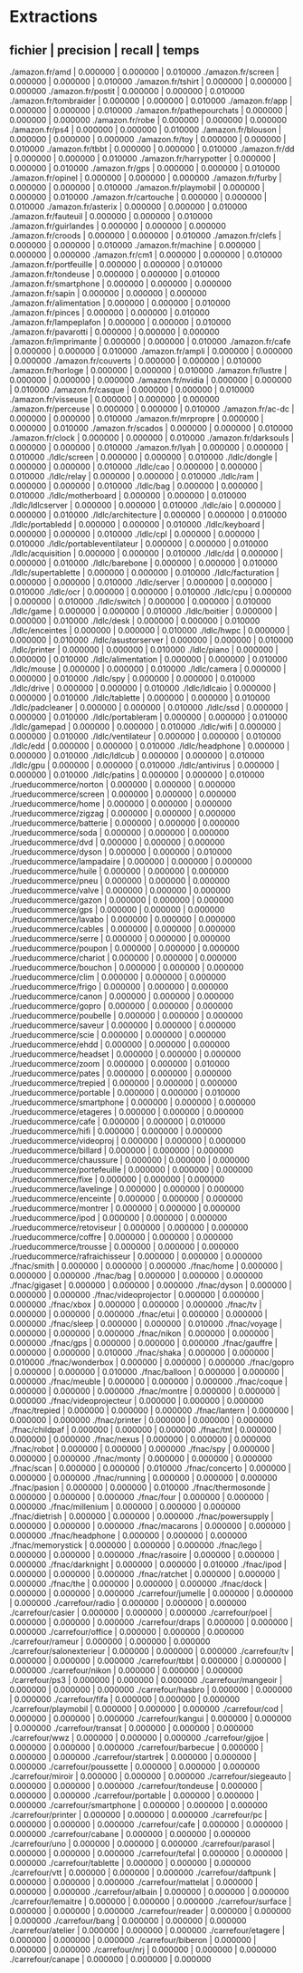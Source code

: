 Extractions
===========

fichier                         | precision | recall   | temps
-----------------------------------------------------------------------
./amazon.fr/amd                 | 0.000000  | 0.000000 | 0.010000
./amazon.fr/screen              | 0.000000  | 0.000000 | 0.010000
./amazon.fr/tshirt              | 0.000000  | 0.000000 | 0.000000
./amazon.fr/postit              | 0.000000  | 0.000000 | 0.010000
./amazon.fr/tombraider          | 0.000000  | 0.000000 | 0.010000
./amazon.fr/app                 | 0.000000  | 0.000000 | 0.010000
./amazon.fr/pathepourchats      | 0.000000  | 0.000000 | 0.000000
./amazon.fr/robe                | 0.000000  | 0.000000 | 0.000000
./amazon.fr/ps4                 | 0.000000  | 0.000000 | 0.010000
./amazon.fr/blouson             | 0.000000  | 0.000000 | 0.000000
./amazon.fr/toy                 | 0.000000  | 0.000000 | 0.010000
./amazon.fr/tbbt                | 0.000000  | 0.000000 | 0.010000
./amazon.fr/dd                  | 0.000000  | 0.000000 | 0.010000
./amazon.fr/harrypotter         | 0.000000  | 0.000000 | 0.010000
./amazon.fr/gps                 | 0.000000  | 0.000000 | 0.010000
./amazon.fr/opinel              | 0.000000  | 0.000000 | 0.000000
./amazon.fr/furby               | 0.000000  | 0.000000 | 0.010000
./amazon.fr/playmobil           | 0.000000  | 0.000000 | 0.010000
./amazon.fr/cartouche           | 0.000000  | 0.000000 | 0.010000
./amazon.fr/asterix             | 0.000000  | 0.000000 | 0.010000
./amazon.fr/fauteuil            | 0.000000  | 0.000000 | 0.010000
./amazon.fr/guirlandes          | 0.000000  | 0.000000 | 0.000000
./amazon.fr/croods              | 0.000000  | 0.000000 | 0.010000
./amazon.fr/clefs               | 0.000000  | 0.000000 | 0.010000
./amazon.fr/machine             | 0.000000  | 0.000000 | 0.000000
./amazon.fr/cm1                 | 0.000000  | 0.000000 | 0.010000
./amazon.fr/portfeuille         | 0.000000  | 0.000000 | 0.010000
./amazon.fr/tondeuse            | 0.000000  | 0.000000 | 0.010000
./amazon.fr/smartphone          | 0.000000  | 0.000000 | 0.000000
./amazon.fr/sapin               | 0.000000  | 0.000000 | 0.000000
./amazon.fr/alimentation        | 0.000000  | 0.000000 | 0.010000
./amazon.fr/pinces              | 0.000000  | 0.000000 | 0.010000
./amazon.fr/lampeplafon         | 0.000000  | 0.000000 | 0.010000
./amazon.fr/pavarotti           | 0.000000  | 0.000000 | 0.000000
./amazon.fr/imprimante          | 0.000000  | 0.000000 | 0.010000
./amazon.fr/cafe                | 0.000000  | 0.000000 | 0.010000
./amazon.fr/ampli               | 0.000000  | 0.000000 | 0.000000
./amazon.fr/couverts            | 0.000000  | 0.000000 | 0.010000
./amazon.fr/horloge             | 0.000000  | 0.000000 | 0.010000
./amazon.fr/lustre              | 0.000000  | 0.000000 | 0.000000
./amazon.fr/nvidia              | 0.000000  | 0.000000 | 0.010000
./amazon.fr/casque              | 0.000000  | 0.000000 | 0.010000
./amazon.fr/visseuse            | 0.000000  | 0.000000 | 0.000000
./amazon.fr/perceuse            | 0.000000  | 0.000000 | 0.010000
./amazon.fr/ac-dc               | 0.000000  | 0.000000 | 0.010000
./amazon.fr/mrpropre            | 0.000000  | 0.000000 | 0.010000
./amazon.fr/scados              | 0.000000  | 0.000000 | 0.010000
./amazon.fr/clock               | 0.000000  | 0.000000 | 0.010000
./amazon.fr/darksouls           | 0.000000  | 0.000000 | 0.010000
./amazon.fr/lyah                | 0.000000  | 0.000000 | 0.010000
./ldlc/screen                   | 0.000000  | 0.000000 | 0.010000
./ldlc/dongle                   | 0.000000  | 0.000000 | 0.010000
./ldlc/cao                      | 0.000000  | 0.000000 | 0.010000
./ldlc/relay                    | 0.000000  | 0.000000 | 0.010000
./ldlc/ram                      | 0.000000  | 0.000000 | 0.010000
./ldlc/bag                      | 0.000000  | 0.000000 | 0.010000
./ldlc/motherboard              | 0.000000  | 0.000000 | 0.010000
./ldlc/ldlcserver               | 0.000000  | 0.000000 | 0.010000
./ldlc/aio                      | 0.000000  | 0.000000 | 0.010000
./ldlc/architecture             | 0.000000  | 0.000000 | 0.010000
./ldlc/portabledd               | 0.000000  | 0.000000 | 0.010000
./ldlc/keyboard                 | 0.000000  | 0.000000 | 0.010000
./ldlc/cpl                      | 0.000000  | 0.000000 | 0.010000
./ldlc/portableventilateur      | 0.000000  | 0.000000 | 0.010000
./ldlc/acquisition              | 0.000000  | 0.000000 | 0.010000
./ldlc/dd                       | 0.000000  | 0.000000 | 0.010000
./ldlc/barebone                 | 0.000000  | 0.000000 | 0.010000
./ldlc/supertablette            | 0.000000  | 0.000000 | 0.010000
./ldlc/facturation              | 0.000000  | 0.000000 | 0.010000
./ldlc/server                   | 0.000000  | 0.000000 | 0.010000
./ldlc/ocr                      | 0.000000  | 0.000000 | 0.010000
./ldlc/cpu                      | 0.000000  | 0.000000 | 0.010000
./ldlc/switch                   | 0.000000  | 0.000000 | 0.010000
./ldlc/game                     | 0.000000  | 0.000000 | 0.010000
./ldlc/boitier                  | 0.000000  | 0.000000 | 0.010000
./ldlc/desk                     | 0.000000  | 0.000000 | 0.010000
./ldlc/enceintes                | 0.000000  | 0.000000 | 0.010000
./ldlc/hwpc                     | 0.000000  | 0.000000 | 0.010000
./ldlc/asustorserver            | 0.000000  | 0.000000 | 0.010000
./ldlc/printer                  | 0.000000  | 0.000000 | 0.010000
./ldlc/piano                    | 0.000000  | 0.000000 | 0.010000
./ldlc/alimentation             | 0.000000  | 0.000000 | 0.010000
./ldlc/mouse                    | 0.000000  | 0.000000 | 0.010000
./ldlc/camera                   | 0.000000  | 0.000000 | 0.010000
./ldlc/spy                      | 0.000000  | 0.000000 | 0.010000
./ldlc/drive                    | 0.000000  | 0.000000 | 0.010000
./ldlc/ldlcaio                  | 0.000000  | 0.000000 | 0.010000
./ldlc/tablette                 | 0.000000  | 0.000000 | 0.010000
./ldlc/padcleaner               | 0.000000  | 0.000000 | 0.010000
./ldlc/ssd                      | 0.000000  | 0.000000 | 0.010000
./ldlc/portableram              | 0.000000  | 0.000000 | 0.010000
./ldlc/gamepad                  | 0.000000  | 0.000000 | 0.010000
./ldlc/wifi                     | 0.000000  | 0.000000 | 0.010000
./ldlc/ventilateur              | 0.000000  | 0.000000 | 0.010000
./ldlc/edd                      | 0.000000  | 0.000000 | 0.010000
./ldlc/headphone                | 0.000000  | 0.000000 | 0.010000
./ldlc/ldlcub                   | 0.000000  | 0.000000 | 0.010000
./ldlc/gpu                      | 0.000000  | 0.000000 | 0.010000
./ldlc/antivirus                | 0.000000  | 0.000000 | 0.010000
./ldlc/patins                   | 0.000000  | 0.000000 | 0.010000
./rueducommerce/norton          | 0.000000  | 0.000000 | 0.000000
./rueducommerce/screen          | 0.000000  | 0.000000 | 0.000000
./rueducommerce/home            | 0.000000  | 0.000000 | 0.000000
./rueducommerce/zigzag          | 0.000000  | 0.000000 | 0.000000
./rueducommerce/batterie        | 0.000000  | 0.000000 | 0.000000
./rueducommerce/soda            | 0.000000  | 0.000000 | 0.000000
./rueducommerce/dvd             | 0.000000  | 0.000000 | 0.000000
./rueducommerce/dyson           | 0.000000  | 0.000000 | 0.010000
./rueducommerce/lampadaire      | 0.000000  | 0.000000 | 0.000000
./rueducommerce/huile           | 0.000000  | 0.000000 | 0.000000
./rueducommerce/pneu            | 0.000000  | 0.000000 | 0.000000
./rueducommerce/valve           | 0.000000  | 0.000000 | 0.000000
./rueducommerce/gazon           | 0.000000  | 0.000000 | 0.000000
./rueducommerce/gps             | 0.000000  | 0.000000 | 0.000000
./rueducommerce/lavabo          | 0.000000  | 0.000000 | 0.000000
./rueducommerce/cables          | 0.000000  | 0.000000 | 0.000000
./rueducommerce/serre           | 0.000000  | 0.000000 | 0.000000
./rueducommerce/poupon          | 0.000000  | 0.000000 | 0.000000
./rueducommerce/chariot         | 0.000000  | 0.000000 | 0.000000
./rueducommerce/bouchon         | 0.000000  | 0.000000 | 0.000000
./rueducommerce/clim            | 0.000000  | 0.000000 | 0.000000
./rueducommerce/frigo           | 0.000000  | 0.000000 | 0.000000
./rueducommerce/canon           | 0.000000  | 0.000000 | 0.000000
./rueducommerce/gopro           | 0.000000  | 0.000000 | 0.000000
./rueducommerce/poubelle        | 0.000000  | 0.000000 | 0.000000
./rueducommerce/saveur          | 0.000000  | 0.000000 | 0.000000
./rueducommerce/scie            | 0.000000  | 0.000000 | 0.000000
./rueducommerce/ehdd            | 0.000000  | 0.000000 | 0.000000
./rueducommerce/headset         | 0.000000  | 0.000000 | 0.000000
./rueducommerce/zoom            | 0.000000  | 0.000000 | 0.010000
./rueducommerce/pates           | 0.000000  | 0.000000 | 0.000000
./rueducommerce/trepied         | 0.000000  | 0.000000 | 0.000000
./rueducommerce/portable        | 0.000000  | 0.000000 | 0.010000
./rueducommerce/smartphone      | 0.000000  | 0.000000 | 0.000000
./rueducommerce/etageres        | 0.000000  | 0.000000 | 0.000000
./rueducommerce/cafe            | 0.000000  | 0.000000 | 0.010000
./rueducommerce/hifi            | 0.000000  | 0.000000 | 0.000000
./rueducommerce/videoproj       | 0.000000  | 0.000000 | 0.000000
./rueducommerce/billard         | 0.000000  | 0.000000 | 0.000000
./rueducommerce/chaussure       | 0.000000  | 0.000000 | 0.000000
./rueducommerce/portefeuille    | 0.000000  | 0.000000 | 0.000000
./rueducommerce/fixe            | 0.000000  | 0.000000 | 0.000000
./rueducommerce/lavelinge       | 0.000000  | 0.000000 | 0.000000
./rueducommerce/enceinte        | 0.000000  | 0.000000 | 0.000000
./rueducommerce/montrer         | 0.000000  | 0.000000 | 0.000000
./rueducommerce/ipod            | 0.000000  | 0.000000 | 0.000000
./rueducommerce/retoviseur      | 0.000000  | 0.000000 | 0.000000
./rueducommerce/coffre          | 0.000000  | 0.000000 | 0.000000
./rueducommerce/trousse         | 0.000000  | 0.000000 | 0.000000
./rueducommerce/rafraichisseur  | 0.000000  | 0.000000 | 0.000000
./fnac/smith                    | 0.000000  | 0.000000 | 0.000000
./fnac/home                     | 0.000000  | 0.000000 | 0.000000
./fnac/bag                      | 0.000000  | 0.000000 | 0.000000
./fnac/gigaset                  | 0.000000  | 0.000000 | 0.000000
./fnac/dyson                    | 0.000000  | 0.000000 | 0.000000
./fnac/videoprojector           | 0.000000  | 0.000000 | 0.000000
./fnac/xbox                     | 0.000000  | 0.000000 | 0.000000
./fnac/tv                       | 0.000000  | 0.000000 | 0.000000
./fnac/etui                     | 0.000000  | 0.000000 | 0.000000
./fnac/sleep                    | 0.000000  | 0.000000 | 0.010000
./fnac/voyage                   | 0.000000  | 0.000000 | 0.000000
./fnac/nikon                    | 0.000000  | 0.000000 | 0.000000
./fnac/gps                      | 0.000000  | 0.000000 | 0.000000
./fnac/gauffre                  | 0.000000  | 0.000000 | 0.010000
./fnac/shaka                    | 0.000000  | 0.000000 | 0.010000
./fnac/wonderbox                | 0.000000  | 0.000000 | 0.000000
./fnac/gopro                    | 0.000000  | 0.000000 | 0.010000
./fnac/balloon                  | 0.000000  | 0.000000 | 0.000000
./fnac/meuble                   | 0.000000  | 0.000000 | 0.000000
./fnac/coque                    | 0.000000  | 0.000000 | 0.000000
./fnac/montre                   | 0.000000  | 0.000000 | 0.000000
./fnac/videoprojecteur          | 0.000000  | 0.000000 | 0.000000
./fnac/trepied                  | 0.000000  | 0.000000 | 0.000000
./fnac/lantern                  | 0.000000  | 0.000000 | 0.000000
./fnac/printer                  | 0.000000  | 0.000000 | 0.000000
./fnac/childpaf                 | 0.000000  | 0.000000 | 0.000000
./fnac/tnt                      | 0.000000  | 0.000000 | 0.000000
./fnac/nexus                    | 0.000000  | 0.000000 | 0.000000
./fnac/robot                    | 0.000000  | 0.000000 | 0.000000
./fnac/spy                      | 0.000000  | 0.000000 | 0.000000
./fnac/monty                    | 0.000000  | 0.000000 | 0.000000
./fnac/scan                     | 0.000000  | 0.000000 | 0.010000
./fnac/concerto                 | 0.000000  | 0.000000 | 0.000000
./fnac/running                  | 0.000000  | 0.000000 | 0.000000
./fnac/pasion                   | 0.000000  | 0.000000 | 0.010000
./fnac/thermosonde              | 0.000000  | 0.000000 | 0.000000
./fnac/four                     | 0.000000  | 0.000000 | 0.000000
./fnac/millenium                | 0.000000  | 0.000000 | 0.000000
./fnac/dietrish                 | 0.000000  | 0.000000 | 0.000000
./fnac/powersupply              | 0.000000  | 0.000000 | 0.000000
./fnac/macarons                 | 0.000000  | 0.000000 | 0.000000
./fnac/headphone                | 0.000000  | 0.000000 | 0.000000
./fnac/memorystick              | 0.000000  | 0.000000 | 0.000000
./fnac/lego                     | 0.000000  | 0.000000 | 0.000000
./fnac/rasoire                  | 0.000000  | 0.000000 | 0.000000
./fnac/darknight                | 0.000000  | 0.000000 | 0.010000
./fnac/ipod                     | 0.000000  | 0.000000 | 0.000000
./fnac/ratchet                  | 0.000000  | 0.000000 | 0.000000
./fnac/the                      | 0.000000  | 0.000000 | 0.000000
./fnac/dock                     | 0.000000  | 0.000000 | 0.000000
./carrefour/jumelle             | 0.000000  | 0.000000 | 0.000000
./carrefour/radio               | 0.000000  | 0.000000 | 0.000000
./carrefour/casier              | 0.000000  | 0.000000 | 0.000000
./carrefour/poel                | 0.000000  | 0.000000 | 0.000000
./carrefour/draps               | 0.000000  | 0.000000 | 0.000000
./carrefour/office              | 0.000000  | 0.000000 | 0.000000
./carrefour/rameur              | 0.000000  | 0.000000 | 0.000000
./carrefour/salonexterieur      | 0.000000  | 0.000000 | 0.000000
./carrefour/tv                  | 0.000000  | 0.000000 | 0.000000
./carrefour/tbbt                | 0.000000  | 0.000000 | 0.000000
./carrefour/nikon               | 0.000000  | 0.000000 | 0.000000
./carrefour/ps3                 | 0.000000  | 0.000000 | 0.000000
./carrefour/mangeoir            | 0.000000  | 0.000000 | 0.000000
./carrefour/hasbro              | 0.000000  | 0.000000 | 0.000000
./carrefour/fifa                | 0.000000  | 0.000000 | 0.000000
./carrefour/playmobil           | 0.000000  | 0.000000 | 0.000000
./carrefour/cod                 | 0.000000  | 0.000000 | 0.000000
./carrefour/kangui              | 0.000000  | 0.000000 | 0.000000
./carrefour/transat             | 0.000000  | 0.000000 | 0.000000
./carrefour/wwz                 | 0.000000  | 0.000000 | 0.000000
./carrefour/gijoe               | 0.000000  | 0.000000 | 0.000000
./carrefour/barbecue            | 0.000000  | 0.000000 | 0.000000
./carrefour/startrek            | 0.000000  | 0.000000 | 0.000000
./carrefour/poussette           | 0.000000  | 0.000000 | 0.000000
./carrefour/miroir              | 0.000000  | 0.000000 | 0.000000
./carrefour/siegeauto           | 0.000000  | 0.000000 | 0.000000
./carrefour/tondeuse            | 0.000000  | 0.000000 | 0.000000
./carrefour/portable            | 0.000000  | 0.000000 | 0.000000
./carrefour/smartphone          | 0.000000  | 0.000000 | 0.000000
./carrefour/printer             | 0.000000  | 0.000000 | 0.000000
./carrefour/pc                  | 0.000000  | 0.000000 | 0.000000
./carrefour/cafe                | 0.000000  | 0.000000 | 0.000000
./carrefour/cabane              | 0.000000  | 0.000000 | 0.000000
./carrefour/uno                 | 0.000000  | 0.000000 | 0.000000
./carrefour/parasol             | 0.000000  | 0.000000 | 0.000000
./carrefour/tefal               | 0.000000  | 0.000000 | 0.000000
./carrefour/tablette            | 0.000000  | 0.000000 | 0.000000
./carrefour/vtt                 | 0.000000  | 0.000000 | 0.000000
./carrefour/daftpunk            | 0.000000  | 0.000000 | 0.000000
./carrefour/mattelat            | 0.000000  | 0.000000 | 0.000000
./carrefour/albain              | 0.000000  | 0.000000 | 0.000000
./carrefour/lemaitre            | 0.000000  | 0.000000 | 0.000000
./carrefour/surface             | 0.000000  | 0.000000 | 0.000000
./carrefour/reader              | 0.000000  | 0.000000 | 0.000000
./carrefour/bang                | 0.000000  | 0.000000 | 0.000000
./carrefour/atelier             | 0.000000  | 0.000000 | 0.000000
./carrefour/etagere             | 0.000000  | 0.000000 | 0.000000
./carrefour/biberon             | 0.000000  | 0.000000 | 0.000000
./carrefour/nrj                 | 0.000000  | 0.000000 | 0.000000
./carrefour/canape              | 0.000000  | 0.000000 | 0.000000
